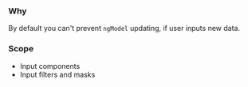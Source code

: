 ### Why

By default you can't prevent `ngModel` updating, if user inputs new data.


### Scope

* Input components
* Input filters and masks 
